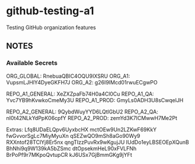 # github-testing-a1
Testing GitHub organization features

## NOTES

### Available Secrets

ORG_GLOBAL: RnebuaQBIC4OQU9IXSRU 
ORG_A1: VupsmLJHlY4DyeGKFH7J
ORG_A2: g26I9IMcd01rwuECgwPO

REPO_A1_GENERAL: XeZXZpaFb74H0a4Cl0Cu
REPO_A1_QA: Yvc7YB9hKvwkoCmeMy3U
REPO_A1_PROD: GmyLs0ADH3U8sCwqelJH

REPO_A2_GENERAL: 9QybdWuyYYD6LQtlGbU2
REPO_A2_QA: nI0t42NLkYdPpK06cpfY
REPO_A2_PROD: zemYd3K7ICMwwH7Me2Pt

Extras:
Lfq8UDaELQpv6UyxbcHX
mctOEw9Un2LZKwF69KkY
fwGvvorSgLc7MiyMyuXn
qSEZwQO9mSh8aGo90Wy9
RXXntof28TClYj8Er5nx
qngTIzzPuvRx9wKgujJU
IUdDo1eyLBSEOEpXQunB
BhNhi9q9W139kA5bZSmc
dtOpsekmHeL90xFVLFNh
BrPoPf9r7MKpoQvtupCR
kJ6USx7GjBmmGKg9jYFt
